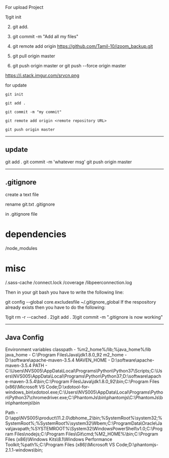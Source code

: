 For upload Project

1)git init 

2) git add. 

3) git commit -m "Add all my files" 

4) git remote add origin <path>https://github.com/Tamil-10/izoom_backup.git

5) git pull origin master 

6) git push origin master or git push --force origin master


https://i.stack.imgur.com/srvcn.png


for update

    git init
 
    git add .
    
    git commit -m "my commit"
    
    git remote add origin <remote repository URL>
    
    git push origin master
 
 ---------------------------------------------------------------------
update
-------
git add .
git commit -m 'whatever msg'
git push origin master 
    
-------------------------------------------------------------------------
.gitignore
------------

create a text file

rename git.txt .gitignore

in .gitignore file 
# dependencies 
/node_modules


# misc
/.sass-cache
/connect.lock
/coverage
/libpeerconnection.log

Then in your git bash you have to write the following line:

git config --global core.excludesfile ~/.gitignore_global
If the respository already exists then you have to do the following:

1)git rm -r --cached .
2)git add .
3)git commit -m ".gitignore is now working"


--------------------------------------------------------------
Java Config
-------

Environment variables
classpath  -  %m2_home%/lib;%java_home%/lib
java_home  -  C:\Program Files\Java\jdk1.8.0_92
m2_home    -  D:\software\apache-maven-3.5.4
MAVEN_HOME -  D:\software\apache-maven-3.5.4
PATH       - C:\Users\NVS005\AppData\Local\Programs\Python\Python37\Scripts\;C:\Users\NVS005\AppData\Local\Programs\Python\Python37\;D:\software\apache-maven-3.5.4\bin;C:\Program Files\Java\jdk1.8.0_92\bin;C:\Program Files (x86)\Microsoft VS Code;D:\xdotool-for-windows\_bin\xdotool.exe;C:\Users\NVS005\AppData\Local\Programs\Python\Python37\chromedriver.exe;C:\PhantomJs\bin\phantomjs\C:\PhantomJs\bin\phantomjs\bin


Path       -  D:\app\NVS005\product\11.2.0\dbhome_2\bin;%SystemRoot%\system32;%SystemRoot%;%SystemRoot%\system32\Wbem;C:\ProgramData\Oracle\Java\javapath;%SYSTEMROOT%\System32\WindowsPowerShell\v1.0\;C:\Program Files\nodejs\;C:\Program Files\Git\cmd;%M2_HOME%\bin;C:\Program Files (x86)\Windows Kits\8.1\Windows Performance Toolkit\;%path%;C:\Program Files (x86)\Microsoft VS Code;D:\phantomjs-2.1.1-windows\bin;


